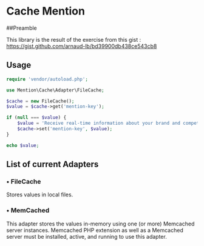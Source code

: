 # Cache Mention

##Preamble 

This library is the result of the exercise from this gist : https://gist.github.com/arnaud-lb/bd39900db438ce543cb8

## Usage

```php
require 'vendor/autoload.php';

use Mention\Cache\Adapter\FileCache;

$cache = new FileCache();
$value = $cache->get('mention-key');

if (null === $value) {
    $value = 'Receive real-time information about your brand and competitors.'; 
    $cache->set('mention-key', $value);
}

echo $value;
```

## List of current Adapters

### &bull; FileCache

Stores values in local files. 

### &bull; MemCached

This adapter stores the values in-memory using one (or more) Memcached server instances.
Memcached PHP extension as well as a Memcached server must be installed, active, and running 
to use this adapter.




